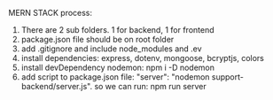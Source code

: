MERN STACK process:
1. There are 2 sub folders. 1 for backend, 1 for frontend
2. package.json file should be on root folder
3. add .gitignore and include node_modules and .ev
4. install dependencies: express, dotenv, mongoose, bcryptjs, colors
5. install devDependency nodemon: npm i -D nodemon
6. add script to package.json file:  "server": "nodemon support-backend/server.js". so we can run: npm run server

